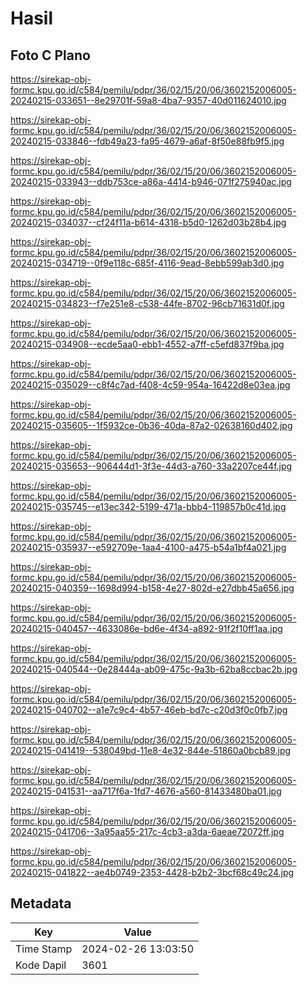 # Hasil

## Foto C Plano

https://sirekap-obj-formc.kpu.go.id/c584/pemilu/pdpr/36/02/15/20/06/3602152006005-20240215-033651--8e29701f-59a8-4ba7-9357-40d011624010.jpg

https://sirekap-obj-formc.kpu.go.id/c584/pemilu/pdpr/36/02/15/20/06/3602152006005-20240215-033846--fdb49a23-fa95-4679-a6af-8f50e88fb9f5.jpg

https://sirekap-obj-formc.kpu.go.id/c584/pemilu/pdpr/36/02/15/20/06/3602152006005-20240215-033943--ddb753ce-a86a-4414-b946-071f275940ac.jpg

https://sirekap-obj-formc.kpu.go.id/c584/pemilu/pdpr/36/02/15/20/06/3602152006005-20240215-034037--cf24f11a-b614-4318-b5d0-1262d03b28b4.jpg

https://sirekap-obj-formc.kpu.go.id/c584/pemilu/pdpr/36/02/15/20/06/3602152006005-20240215-034719--0f9e118c-685f-4116-9ead-8ebb599ab3d0.jpg

https://sirekap-obj-formc.kpu.go.id/c584/pemilu/pdpr/36/02/15/20/06/3602152006005-20240215-034823--f7e251e8-c538-44fe-8702-96cb71631d0f.jpg

https://sirekap-obj-formc.kpu.go.id/c584/pemilu/pdpr/36/02/15/20/06/3602152006005-20240215-034908--ecde5aa0-ebb1-4552-a7ff-c5efd837f9ba.jpg

https://sirekap-obj-formc.kpu.go.id/c584/pemilu/pdpr/36/02/15/20/06/3602152006005-20240215-035029--c8f4c7ad-f408-4c59-954a-16422d8e03ea.jpg

https://sirekap-obj-formc.kpu.go.id/c584/pemilu/pdpr/36/02/15/20/06/3602152006005-20240215-035605--1f5932ce-0b36-40da-87a2-02638160d402.jpg

https://sirekap-obj-formc.kpu.go.id/c584/pemilu/pdpr/36/02/15/20/06/3602152006005-20240215-035653--906444d1-3f3e-44d3-a760-33a2207ce44f.jpg

https://sirekap-obj-formc.kpu.go.id/c584/pemilu/pdpr/36/02/15/20/06/3602152006005-20240215-035745--e13ec342-5199-471a-bbb4-119857b0c41d.jpg

https://sirekap-obj-formc.kpu.go.id/c584/pemilu/pdpr/36/02/15/20/06/3602152006005-20240215-035937--e592709e-1aa4-4100-a475-b54a1bf4a021.jpg

https://sirekap-obj-formc.kpu.go.id/c584/pemilu/pdpr/36/02/15/20/06/3602152006005-20240215-040359--1698d994-b158-4e27-802d-e27dbb45a656.jpg

https://sirekap-obj-formc.kpu.go.id/c584/pemilu/pdpr/36/02/15/20/06/3602152006005-20240215-040457--4633086e-bd6e-4f34-a892-91f2f10ff1aa.jpg

https://sirekap-obj-formc.kpu.go.id/c584/pemilu/pdpr/36/02/15/20/06/3602152006005-20240215-040544--0e28444a-ab09-475c-9a3b-62ba8ccbac2b.jpg

https://sirekap-obj-formc.kpu.go.id/c584/pemilu/pdpr/36/02/15/20/06/3602152006005-20240215-040702--a1e7c9c4-4b57-46eb-bd7c-c20d3f0c0fb7.jpg

https://sirekap-obj-formc.kpu.go.id/c584/pemilu/pdpr/36/02/15/20/06/3602152006005-20240215-041419--538049bd-11e8-4e32-844e-51860a0bcb89.jpg

https://sirekap-obj-formc.kpu.go.id/c584/pemilu/pdpr/36/02/15/20/06/3602152006005-20240215-041531--aa717f6a-1fd7-4676-a560-81433480ba01.jpg

https://sirekap-obj-formc.kpu.go.id/c584/pemilu/pdpr/36/02/15/20/06/3602152006005-20240215-041706--3a95aa55-217c-4cb3-a3da-6aeae72072ff.jpg

https://sirekap-obj-formc.kpu.go.id/c584/pemilu/pdpr/36/02/15/20/06/3602152006005-20240215-041822--ae4b0749-2353-4428-b2b2-3bcf68c49c24.jpg


## Metadata

| Key        | Value               |
| ---------- | ------------------- |
| Time Stamp | 2024-02-26 13:03:50 |
| Kode Dapil | 3601                |



